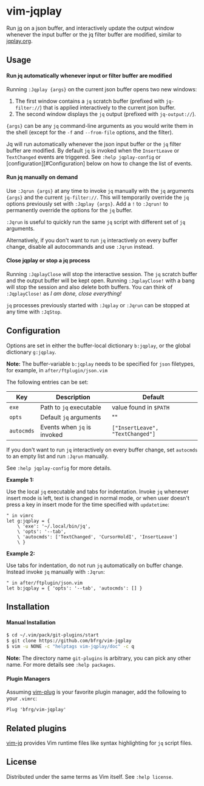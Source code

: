# vim-jqplay

Run [jq][jq] on a json buffer, and interactively update the output window
whenever the input buffer or the jq filter buffer are modified, similar to
[jqplay.org][jqplay].


## Usage

#### Run jq automatically whenever input or filter buffer are modified

Running `:Jqplay {args}` on the current json buffer opens two new windows:
1. The first window contains a `jq` scratch buffer (prefixed with
   `jq-filter://`) that is applied interactively to the current json buffer.
2. The second window displays the `jq` output (prefixed with `jq-output://`).

`{args}` can be any `jq` command-line arguments as you would write them in the
shell (except for the `-f` and `--from-file` options, and the filter).

Jq will run automatically whenever the json input buffer or the `jq` filter
buffer are modified. By default `jq` is invoked when the `InsertLeave` or
`TextChanged` events are triggered. See `:help jqplay-config` or
[configuration][#Configuration] below on how to change the list of events.


#### Run jq manually on demand

Use `:Jqrun {args}` at any time to invoke `jq` manually with the `jq` arguments
`{args}` and the current `jq-filter://`. This will temporarily override the `jq`
options previously set with `:Jqplay {args}`. Add a `!` to `:Jqrun!` to
permanently override the options for the `jq` buffer.

`:Jqrun` is useful to quickly run the same `jq` script with different set of `jq`
arguments.

Alternatively, if you don't want to run `jq` interactively on every buffer
change, disable all autocommands and use `:Jqrun` instead.

#### Close jqplay or stop a jq process

Running `:JqplayClose` will stop the interactive session. The `jq` scratch
buffer and the output buffer will be kept open. Running `:JqplayClose!` with
a bang will stop the session and also delete both buffers. You can think of
`:JqplayClose!` as _I am done, close everything!_

`jq` processes previously started with `:Jqplay` or `:Jqrun` can be stopped at
any time with `:JqStop`.


## Configuration

Options are set in either the buffer-local dictionary `b:jqplay`, or the
global dictionary `g:jqplay`.

**Note:** The buffer-variable `b:jqplay` needs to be specified for `json`
filetypes, for example, in `after/ftplugin/json.vim`

The following entries can be set:

| Key        | Description                 | Default                          |
| ---------- | --------------------------- | -------------------------------- |
| `exe`      | Path to `jq` executable     | value found in `$PATH`           |
| `opts`     | Default `jq` arguments      | ""                               |
| `autocmds` | Events when `jq` is invoked | `["InsertLeave", "TextChanged"]` |

If you don't want to run `jq` interactively on every buffer change, set
`autocmds` to an empty list and run `:Jqrun` manually.

See `:help jqplay-config` for more details.

**Example 1:**

Use the local `jq` executable and tabs for indentation. Invoke `jq` whenever
insert mode is left, text is changed in normal mode, or when user doesn't press
a key in insert mode for the time specified with `updatetime`:
```vim
" in vimrc
let g:jqplay = {
    \ 'exe': '~/.local/bin/jq',
    \ 'opts': '--tab',
    \ 'autocmds': ['TextChanged', 'CursorHoldI', 'InsertLeave']
    \ }
```

**Example 2:**

Use tabs for indentation, do not run `jq` automatically on buffer change.
Instead invoke `jq` manually with `:Jqrun`:
```vim
" in after/ftplugin/json.vim
let b:jqplay = { 'opts': '--tab', 'autocmds': [] }
```


## Installation

#### Manual Installation

```bash
$ cd ~/.vim/pack/git-plugins/start
$ git clone https://github.com/bfrg/vim-jqplay
$ vim -u NONE -c "helptags vim-jqplay/doc" -c q
```
**Note:** The directory name `git-plugins` is arbitrary, you can pick any other
name. For more details see `:help packages`.

#### Plugin Managers

Assuming [vim-plug][plug] is your favorite plugin manager, add the following to
your `.vimrc`:
```vim
Plug 'bfrg/vim-jqplay'
```


## Related plugins

[vim-jq][vim-jq] provides Vim runtime files like syntax highlighting for `jq`
script files.


## License

Distributed under the same terms as Vim itself. See `:help license`.

[jq]: https://github.com/stedolan/jq
[jqplay]: https://jqplay.org
[plug]: https://github.com/junegunn/vim-plug
[vim-jq]: https://github.com/bfrg/vim-jq
